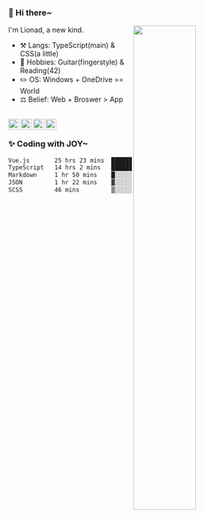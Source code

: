 ### 👋 Hi there~

[<img align="right" width="50%" src="https://github-readme-stats.vercel.app/api?username=Lionad-Morotar&show_icons=true">](https://metrics.lecoq.io/Lionad-Morotar?template=classic)

I'm Lionad, a new kind.

- ⚒️ Langs: TypeScript(main) & CSS(a little)
- 🎨 Hobbies: Guitar(fingerstyle) & Reading(42)
- ✏️ OS: Windows + OneDrive == World
- ⚖️ Belief: Web + Broswer > App

<br />

<a href="https://www.lionad.art">
  <img align="left" alt="lionad-art" width="22px" src="https://cdn.jsdelivr.net/npm/simple-icons@3.1.0/icons/wordpress.svg" />
</a>
<a href="#1806234223">
  <img align="left" alt="1806234223" width="22px" src="https://cdn.jsdelivr.net/npm/simple-icons@3.1.0/icons/tencentqq.svg" />
</a>
<a href="https://www.zhihu.com/people/Lionad">
  <img align="left" alt="132yse" width="22px" src="https://cdn.jsdelivr.net/npm/simple-icons@3.1.0/icons/zhihu.svg" />
</a>
<a href="https://github.com/Lionad-Morotar">
  <img align="left" alt="yisar" width="22px" src="https://cdn.jsdelivr.net/npm/simple-icons@3.1.0/icons/github.svg" />
</a>

<br />

### ✨ Coding with JOY~

<!--START_SECTION:waka-->

```txt
Vue.js       25 hrs 23 mins  ██████████████░░░░░░░░░░░   55.82 %
TypeScript   14 hrs 2 mins   ███████▓░░░░░░░░░░░░░░░░░   30.85 %
Markdown     1 hr 50 mins    █░░░░░░░░░░░░░░░░░░░░░░░░   04.06 %
JSON         1 hr 22 mins    ▓░░░░░░░░░░░░░░░░░░░░░░░░   03.02 %
SCSS         46 mins         ▒░░░░░░░░░░░░░░░░░░░░░░░░   01.69 %
```

<!--END_SECTION:waka-->
